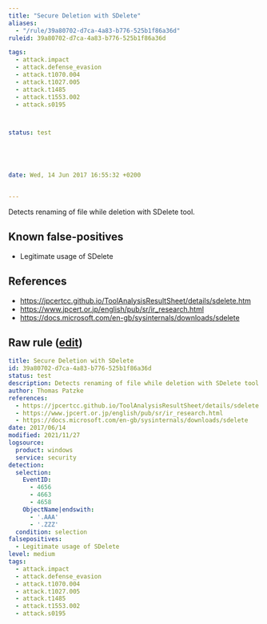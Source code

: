 ```yaml
---
title: "Secure Deletion with SDelete"
aliases:
  - "/rule/39a80702-d7ca-4a83-b776-525b1f86a36d"
ruleid: 39a80702-d7ca-4a83-b776-525b1f86a36d

tags:
  - attack.impact
  - attack.defense_evasion
  - attack.t1070.004
  - attack.t1027.005
  - attack.t1485
  - attack.t1553.002
  - attack.s0195



status: test





date: Wed, 14 Jun 2017 16:55:32 +0200


---
```


Detects renaming of file while deletion with SDelete tool.

<!--more-->


## Known false-positives

* Legitimate usage of SDelete



## References

* https://jpcertcc.github.io/ToolAnalysisResultSheet/details/sdelete.htm
* https://www.jpcert.or.jp/english/pub/sr/ir_research.html
* https://docs.microsoft.com/en-gb/sysinternals/downloads/sdelete


## Raw rule ([edit](https://github.com/SigmaHQ/sigma/edit/master/rules/windows/builtin/security/win_susp_sdelete.yml))
```yaml
title: Secure Deletion with SDelete
id: 39a80702-d7ca-4a83-b776-525b1f86a36d
status: test
description: Detects renaming of file while deletion with SDelete tool.
author: Thomas Patzke
references:
  - https://jpcertcc.github.io/ToolAnalysisResultSheet/details/sdelete.htm
  - https://www.jpcert.or.jp/english/pub/sr/ir_research.html
  - https://docs.microsoft.com/en-gb/sysinternals/downloads/sdelete
date: 2017/06/14
modified: 2021/11/27
logsource:
  product: windows
  service: security
detection:
  selection:
    EventID:
      - 4656
      - 4663
      - 4658
    ObjectName|endswith:
      - '.AAA'
      - '.ZZZ'
  condition: selection
falsepositives:
  - Legitimate usage of SDelete
level: medium
tags:
  - attack.impact
  - attack.defense_evasion
  - attack.t1070.004
  - attack.t1027.005
  - attack.t1485
  - attack.t1553.002
  - attack.s0195

```
